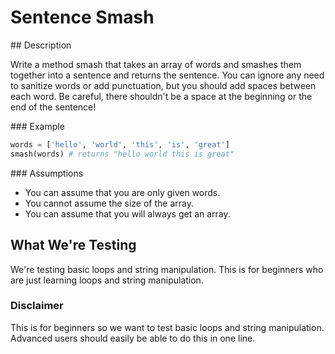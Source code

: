 # Sentence Smash

## Description

Write a method smash that takes an array of words and smashes them together into a sentence and returns the sentence. You can ignore any need to sanitize words or add punctuation, but you should add spaces between each word. Be careful, there shouldn't be a space at the beginning or the end of the sentence!

### Example

```python
words = ['hello', 'world', 'this', 'is', 'great']
smash(words) # returns "hello world this is great"
```

### Assumptions

* You can assume that you are only given words.
* You cannot assume the size of the array.
* You can assume that you will always get an array.

## What We're Testing

We're testing basic loops and string manipulation. This is for beginners who are just learning loops and string manipulation.

### Disclaimer

This is for beginners so we want to test basic loops and string manipulation. Advanced users should easily be able to do this in one line.
